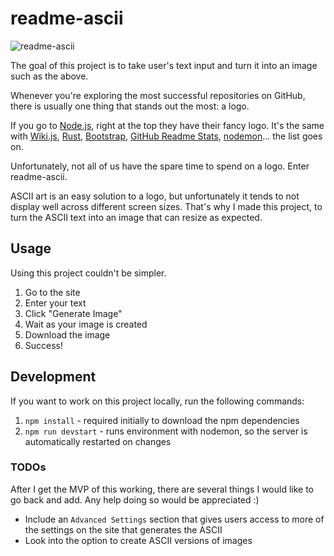 # readme-ascii
![readme-ascii](https://user-images.githubusercontent.com/17814535/88557807-5269fd80-cff0-11ea-9ebd-70c1d67b65af.png)

The goal of this project is to take user's text input and turn it into an image such as the above.

Whenever you're exploring the most successful repositories on GitHub, there is usually
one thing that stands out the most: a logo.

If you go to [Node.js](https://github.com/nodejs/node), right at the top they have
their fancy logo. It's the same with [Wiki.js](https://github.com/Requarks/wiki),
[Rust](https://github.com/rust-lang/rust), [Bootstrap](https://github.com/twbs/bootstrap),
[GitHub Readme Stats](https://github.com/anuraghazra/github-readme-stats),
[nodemon](https://github.com/remy/nodemon)... the list goes on.

Unfortunately, not all of us have the spare time to spend on a logo. Enter readme-ascii.

ASCII art is an easy solution to a logo, but unfortunately it tends to not display
well across different screen sizes. That's why I made this project, to turn the 
ASCII text into an image that can resize as expected.

## Usage
Using this project couldn't be simpler.

1. Go to the site
2. Enter your text
3. Click "Generate Image"
4. Wait as your image is created
5. Download the image
6. Success!

## Development
If you want to work on this project locally, run the following commands:

1. `npm install` - required initially to download the npm dependencies
2. `npm run devstart` - runs environment with nodemon, so the server is automatically restarted on changes

### TODOs
After I get the MVP of this working, there are several things I would like to go back and add.
Any help doing so would be appreciated :)

- Include an `Advanced Settings` section that gives users access to more of the
settings on the site that generates the ASCII
- Look into the option to create ASCII versions of images
